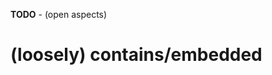 
**TODO** - (open aspects)

<!-- ======================================================================= -->
# (loosely) contains/embedded

